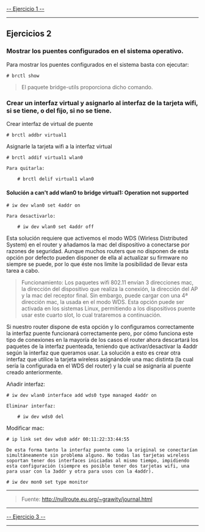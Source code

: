 [-- Ejercicio 1 --](./ejercicio01.md)

----------------------


## Ejercicios 2

### Mostrar los puentes configurados en el sistema operativo.

Para mostrar los puentes configurados en el sistema basta con ejecutar:

    # brctl show

> El paquete bridge-utils proporciona dicho comando.



### Crear un interfaz virtual y asignarlo al interfaz de la tarjeta wifi, si se tiene, o del fijo, si no se tiene.

Crear interfaz de virtual de puente

    # brctl addbr virtual1

Asignarle la tarjeta wifi a la interfaz virtual

    # brctl addif virtual1 wlan0

    Para quitarla:

        # brctl delif virtual1 wlan0


#### Solución a can't add wlan0 to bridge virtual1: Operation not supported

    # iw dev wlan0 set 4addr on

    Para desactivarlo:

        # iw dev wlan0 set 4addr off

Esta solución requiere que activemos el modo WDS (Wirless Distributed System) en el router y añadamos la mac del dispositivo a conectarse por razones de seguridad. Aunque muchos routers que no disponen de esta opción por defecto pueden disponer de ella al actualizar su firmware no siempre se puede, por lo que éste nos limite la posibilidad de llevar esta tarea a cabo.

> Funcionamiento: Los paquetes wifi 802.11 envían 3 direcciones mac, la dirección del dispositivo que realiza la conexión, la dirección del AP y la mac del receptor final. Sin embargo, puede cargar con una 4ª dirección mac, la usada en el modo WDS. Esta opción puede ser activada en los sistemas Linux, permitiendo a los dispositivos puente usar este cuarto slot, lo cual trataremos a continuación.

Si nuestro router dispone de esta opción y lo configuramos correctamente la interfaz puente funcionará correctamente pero, por cómo funciona este tipo de conexiones en la mayoría de los casos el router ahora descartará los paquetes de la interfaz puenteada, teniendo que activar/desactivar la 4addr según la interfaz que queramos usar. La solución a esto es crear otra interfaz que utilice la tarjeta wireless asignándole una mac distinta (la cual sería la configurada en el WDS del router) y la cual se asignaría al puente creado anteriormente.

Añadir interfaz:

    # iw dev wlan0 interface add wds0 type managed 4addr on

    Eliminar interfaz:

        # iw dev wds0 del


Modificar mac:

    # ip link set dev wds0 addr 00:11:22:33:44:55

    De esta forma tanto la interfaz puente como la original se conectarían simultáneamente sin problema alguno. No todas las tarjetas wireless soportan tener dos interfaces iniciadas al mismo tiempo, impidiendo esta configuración (siempre es posible tener dos tarjetas wifi, una para usar con la 3addr y otra para usos con la 4addr).

    # iw dev mon0 set type monitor


-----------------------

> Fuente: http://nullroute.eu.org/~grawity/journal.html

-------------------------

[-- Ejercicio 3 --](./ejercicio03.md)

-------------------------
